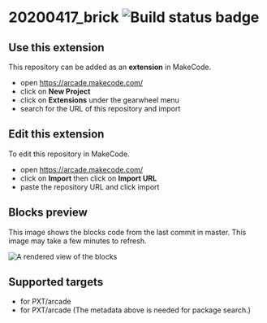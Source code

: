 # 20200417_brick ![Build status badge](https://github.com/eugenehsu117/20200417_brick/workflows/MakeCode/badge.svg)



## Use this extension

This repository can be added as an **extension** in MakeCode.

* open https://arcade.makecode.com/
* click on **New Project**
* click on **Extensions** under the gearwheel menu
* search for the URL of this repository and import

## Edit this extension

To edit this repository in MakeCode.

* open https://arcade.makecode.com/
* click on **Import** then click on **Import URL**
* paste the repository URL and click import

## Blocks preview

This image shows the blocks code from the last commit in master.
This image may take a few minutes to refresh.

![A rendered view of the blocks](https://github.com/eugenehsu117/20200417_brick/raw/master/.makecode/blocks.png)

## Supported targets

* for PXT/arcade
* for PXT/arcade
(The metadata above is needed for package search.)

